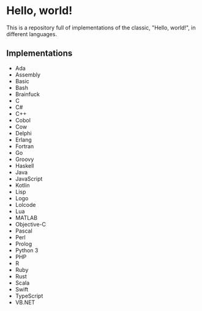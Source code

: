 # Hello, world!
This is a repository full of implementations of the classic, "Hello, world!", in different languages.

## Implementations
- Ada
- Assembly
- Basic
- Bash
- Brainfuck
- C
- C#
- C++
- Cobol
- Cow
- Delphi
- Erlang
- Fortran
- Go
- Groovy
- Haskell
- Java
- JavaScript
- Kotlin
- Lisp
- Logo
- Lolcode
- Lua
- MATLAB
- Objective-C
- Pascal
- Perl
- Prolog
- Python 3
- PHP
- R
- Ruby
- Rust
- Scala
- Swift
- TypeScript
- VB.NET
